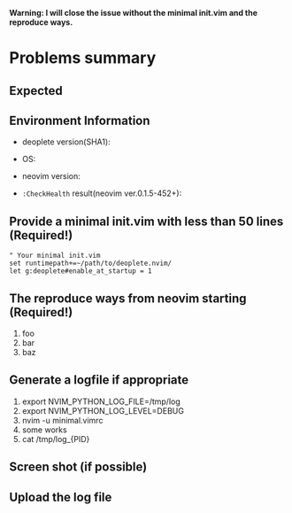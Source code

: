 **Warning:  I will close the issue without the minimal init.vim and the reproduce ways.**

# Problems summary


## Expected


## Environment Information

 * deoplete version(SHA1):

 * OS:

 * neovim version:

 * `:CheckHealth` result(neovim ver.0.1.5-452+):

## Provide a minimal init.vim with less than 50 lines (Required!)

```vim
" Your minimal init.vim
set runtimepath+=~/path/to/deoplete.nvim/
let g:deoplete#enable_at_startup = 1
```


## The reproduce ways from neovim starting (Required!)

 1. foo
 2. bar
 3. baz


## Generate a logfile if appropriate

 1. export NVIM_PYTHON_LOG_FILE=/tmp/log
 2. export NVIM_PYTHON_LOG_LEVEL=DEBUG
 3. nvim -u minimal.vimrc
 4. some works
 5. cat /tmp/log_{PID}


## Screen shot (if possible)


## Upload the log file
